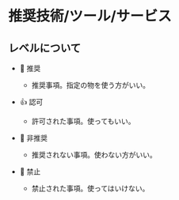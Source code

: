 推奨技術/ツール/サービス
===


レベルについて
---

- 🧡 推奨
  - 推奨事項。指定の物を使う方がいい。

- 👍 認可
  - 許可された事項。使ってもいい。

- 👻 非推奨
  - 推奨されない事項。使わない方がいい。

- 👹 禁止
  - 禁止された事項。使ってはいけない。
